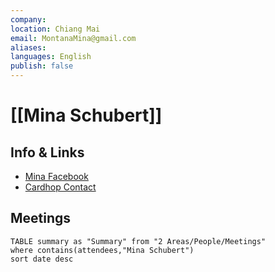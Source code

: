 ```yaml
---
company: 
location: Chiang Mai
email: MontanaMina@gmail.com
aliases: 
languages: English
publish: false
---
```

# [[Mina Schubert]]


## Info & Links
-   [Mina Facebook](https://www.facebook.com/mina.schubert)
-   [Cardhop Contact](x-cardhop://show?id=contact:21ACD432-0000-461B-82EA-85788B80975C&contact=Mina%20Schubert)


## Meetings

```dataview
TABLE summary as "Summary" from "2 Areas/People/Meetings"
where contains(attendees,"Mina Schubert")
sort date desc
```
